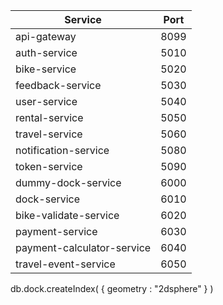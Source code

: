 
| Service | Port |
|--|--|
| api-gateway  | 8099 |
| auth-service | 5010 |
| bike-service | 5020 |
| feedback-service | 5030 |
| user-service | 5040 |
| rental-service | 5050 |
| travel-service | 5060 |
| notification-service | 5080 |
| token-service | 5090 |
| dummy-dock-service | 6000 |
| dock-service | 6010 |
| bike-validate-service | 6020 |
| payment-service | 6030 |
| payment-calculator-service | 6040 |
| travel-event-service | 6050 |

db.dock.createIndex( { geometry : "2dsphere" } )